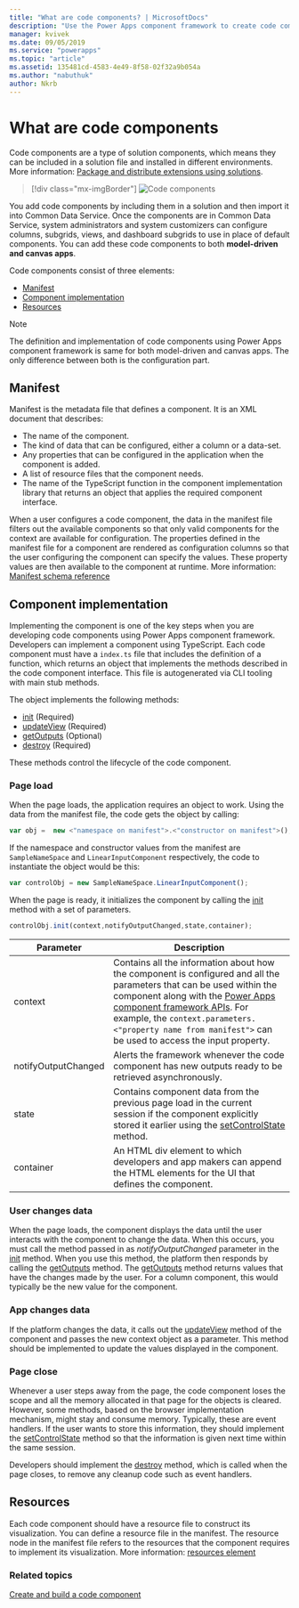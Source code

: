```yaml
---
title: "What are code components? | MicrosoftDocs"
description: "Use the Power Apps component framework to create code components to provide enhanced user experiences for users to view and work with data in forms, views, and dashboards."
manager: kvivek
ms.date: 09/05/2019
ms.service: "powerapps"
ms.topic: "article"
ms.assetid: 135481cd-4583-4e49-8f58-02f32a9b054a
ms.author: "nabuthuk"
author: Nkrb
---
```


# What are code components

Code components are a type of solution components, which means they can be included in a solution file and installed in different environments. More information: [Package and distribute extensions using solutions](https://docs.microsoft.com/dynamics365/customer-engagement/developer/package-distribute-extensions-use-solutions).

> [!div class="mx-imgBorder"] 
> ![Code components](media/code-components.gif "Code components")

You add code components by including them in a solution and then import it into Common Data Service. Once the components are in Common Data Service, system administrators and system customizers can configure columns, subgrids, views, and dashboard subgrids to use in place of default components. You can add these code components to both **model-driven and canvas apps**. 

Code components consist of three elements:

- [Manifest](#manifest)
- [Component implementation](#component-implementation)
- [Resources](#resources)

> [!NOTE]
> The definition and implementation of code components using Power Apps component framework is same for both model-driven and canvas apps. The only difference between both is the configuration part. 

## Manifest

Manifest is the metadata file that defines a component. It is an XML document that describes:

- The name of the component.
- The kind of data that can be configured, either a column or a data-set.
- Any properties that can be configured in the application when the component is added.
- A list of resource files that the component needs. 
- The name of the TypeScript function in the component implementation library that returns an object that applies the required component interface.

When a user configures a code component, the data in the manifest file filters out the available components so that only valid components for the context are available for configuration. The properties defined in the manifest file for a component are rendered as configuration columns so that the user configuring the component can specify the values. These property values are then available to the component  at runtime. More information: [Manifest schema reference](manifest-schema-reference/index.md)

## Component implementation

Implementing the component is one of the key steps when you are developing code components using Power Apps component framework. Developers can implement a component using TypeScript. Each code component must have a `index.ts` file that includes the definition of a function, which returns an object that implements the methods described in the code component interface. This file is autogenerated via CLI tooling with main stub methods.

The object implements the following methods:

- [init](reference/control/init.md) (Required)
- [updateView](reference/control/updateview.md) (Required)
- [getOutputs](reference/control/getoutputs.md) (Optional)
- [destroy](reference/control/destroy.md) (Required)

These methods control the lifecycle of the code component.

### Page load

When the page loads, the application requires an object to work. Using the data from the manifest file, the code gets the object by calling:

```js
var obj =  new <"namespace on manifest">.<"constructor on manifest">();
```

If the namespace and constructor values from the manifest are `SampleNameSpace` and `LinearInputComponent` respectively, the code to instantiate the object would be this:

```js
var controlObj = new SampleNameSpace.LinearInputComponent();
```

When the page is ready, it initializes the component by calling the [init](reference/control/init.md) method with a set of parameters.

```js
controlObj.init(context,notifyOutputChanged,state,container);
```

|Parameter|Description|
|---|---|
|context| Contains all the information about how the component is configured and all the parameters that can be used within the component along with the [Power Apps component framework APIs](reference/index.md). For example, the `context.parameters.<"property name from manifest">` can be used to access the input property.|
|notifyOutputChanged |Alerts the framework whenever the code component has new outputs ready to be retrieved asynchronously.|
|state|Contains component data from the previous page load in the current session if the component explicitly stored it earlier using the [setControlState](reference/mode/setcontrolstate.md) method.|
|container|An HTML div element to which developers and app makers can append the HTML elements for the UI that defines the component.|

### User changes data

When the page loads, the component displays the data until the user interacts with the component to change the data. When this occurs, you must call the method passed in as *notifyOutputChanged* parameter in the [init](reference/control/init.md) method. When you use this method, the platform then responds by calling the [getOutputs](reference/control/getoutputs.md) method. The [getOutputs](reference/control/getoutputs.md) method returns values that have the changes made by the user. For a column component, this would typically be the new value for the component.

### App changes data

If the platform changes the data, it calls out the [updateView](reference/control/updateview.md) method of the component and passes the new context object as a parameter. This method should be implemented to update the values displayed in the component.

### Page close

Whenever a user steps away from the page, the code component loses the scope and all the memory allocated in that page for the objects is cleared. However, some methods, based on the browser implementation mechanism, might stay and consume memory. Typically, these are event handlers. If the user wants to store this information, they should implement the [setControlState](reference/mode/setcontrolstate.md) method so that the information is given next time within the same session.

Developers should implement the [destroy](reference/control/destroy.md) method, which is called when the page closes, to remove any cleanup code such as event handlers.

## Resources

Each code component should have a resource file to construct its visualization. You can define a resource file in the manifest. The resource node in the manifest file refers to the resources that the component requires to implement its visualization. More information: [resources element](manifest-schema-reference/resources.md)

### Related topics

[Create and build a code component](create-custom-controls-using-pcf.md)
